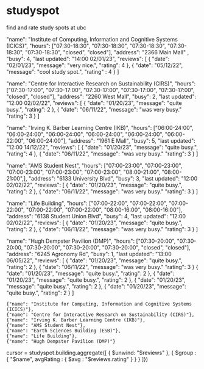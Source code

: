 # studyspot
find and rate study spots at ubc



"name": "Institute of Computing, Information and Cognitive Systems (ICICS)",
"hours": ["07:30-18:30", "07:30-18:30", "07:30-18:30", "07:30-18:30", "07:30-18:30", "closed", "closed"],
"address": "2366 Main Mall" ,
"busy": 4,
"last updated": "14:00 02/01/23",
"reviews": [
    {
        "date": "02/01/23",
        "message": "very nice.",
        "rating": 4
    },
    {
        "date": "05/12/22",
        "message": "cool study spot.",
        "rating" : 4
    }
    ]



"name": "Centre for Interactive Research on Sustainability (CIRS)",
"hours": ["07:30-17:00", "07:30-17:00", "07:30-17:00", "07:30-17:00", "07:30-17:00", "closed", "closed"], 
"address": "2260 West Mall",
"busy": 2,
"last updated": "12:00 02/02/22",
"reviews": [
    {
        "date": "01/20/23",
        "message": "quite busy.",
        "rating": 2
    },
    {
        "date": "06/11/22",
        "message": "was very busy."
        "rating": 3
    }
    ]

"name": "Irving K. Barber Learning Centre (IKB)",
"hours": ["06:00-24:00", "06:00-24:00", "06:00-24:00", "06:00-24:00", "06:00-24:00", "06:00-22:00", "06:00-24:00"], 
"address": "1961 E Mall",
"busy": 5,
"last updated": "12:00 14/12/22",
"reviews": [
    {
        "date": "01/20/23",
        "message": "quite busy.",
        "rating": 4
    },
    {
        "date": "06/11/22",
        "message": "was very busy."
        "rating": 3
    }
    ]

"name": "AMS Student Nest",
"hours": ["07:00-23:00", "07:00-23:00", "07:00-23:00", "07:00-23:00", "07:00-23:00", "08:00-21:00", "08:00-21:00",], 
"address": "6133 University Blvd",
"busy": 3,
"last updated": "12:00 02/02/22",
"reviews": [
    {
        "date": "01/20/23",
        "message": "quite busy.",
        "rating": 2
    },
    {
        "date": "06/11/22",
        "message": "was very busy."
        "rating": 3
    }
    ]


"name": "Life Building",
"hours": ["07:00-22:00", "07:00-22:00", "07:00-22:00", "07:00-22:00", "07:00-22:00", "08:00-16:00", "08:00-16:00"], 
"address": "6138 Student Union Blvd",
"busy": 4,
"last updated": "12:00 02/02/22",
"reviews": [
    {
        "date": "01/20/23",
        "message": "quite busy.",
        "rating": 2
    },
    {
        "date": "06/11/22",
        "message": "was very busy."
        "rating": 3
    }
    ]




"name": "Hugh Dempster Pavilion (DMP)",
"hours": ["07:30-20:00", "07:30-20:00, "07:30-20:00", "07:30-20:00", "07:30-20:00", "closed", "closed"], 
"address": "6245 Agronomy Rd",
"busy": 1,
"last updated": "13:00 06/05/22",
"reviews": [
    {
        "date": "01/20/23",
        "message": "quite busy.",
        "rating": 2
    },
    {
        "date": "06/11/22",
        "message": "was very busy."
        "rating": 3
    }
    {
        "date": "01/20/23",
        "message": "quite busy.",
        "rating": 2
    },
    {
        "date": "01/20/23",
        "message": "quite busy.",
        "rating": 2
    },
    {
        "date": "01/20/23",
        "message": "quite busy.",
        "rating": 2
    },
    {
        "date": "01/20/23",
        "message": "quite busy.",
        "rating": 2
    }
    ]


    {"name": "Institute for Computing, Information and Cognitive Systems (ICICS)"},
    {"name": "Centre for Interactive Research on Sustainability (CIRS)"},
    {"name": "Irving K. Barber Learning Centre (IKB)"},
    {"name": "AMS Student Nest"},
    {"name": "Earth Sciences Building (ESB)"},
    {"name": "Life Building"},
    {"name": "Hugh Dempster Pavilion (DMP)"}





cursor = studyspot.building.aggregate([
    { $unwind: "$reviews" },
    { $group : { "$name", avgRating : { $avg : "$reviews.rating" } } }
]})
